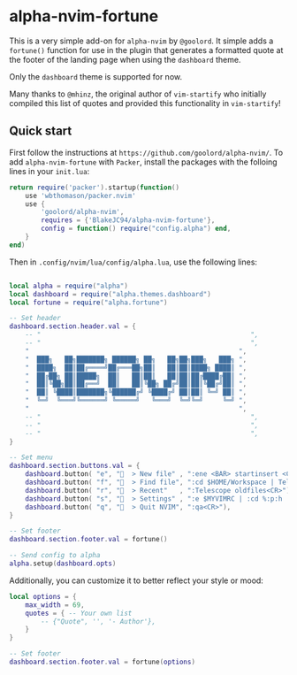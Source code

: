 # alpha-nvim-fortune
This is a very simple add-on for `alpha-nvim` by `@goolord`. It simple adds a
`fortune()` function for use in the plugin that generates a formatted quote at
the footer of the landing page when using the `dashboard` theme.

Only the `dashboard` theme is supported for now.

Many thanks to `@mhinz`, the original author of `vim-startify` who initially 
compiled this list of quotes and provided this functionality in `vim-startify`!

## Quick start
First follow the instructions at `https://github.com/goolord/alpha-nvim/`. To
add `alpha-nvim-fortune` with `Packer`, install the packages with the folloing
lines in your `init.lua`:

```lua
return require('packer').startup(function()
    use 'wbthomason/packer.nvim'
    use {
        'goolord/alpha-nvim',
        requires = {'BlakeJC94/alpha-nvim-fortune'},
        config = function() require("config.alpha") end,
    }
end)
```

Then in `.config/nvim/lua/config/alpha.lua`, use the following lines:
```lua

local alpha = require("alpha")
local dashboard = require("alpha.themes.dashboard")
local fortune = require("alpha.fortune")

-- Set header
dashboard.section.header.val = {
    -- "                                                     ",
    -- "                                                     ",
    "                                                     ",
    "  ███╗   ██╗███████╗ ██████╗ ██╗   ██╗██╗███╗   ███╗ ",
    "  ████╗  ██║██╔════╝██╔═══██╗██║   ██║██║████╗ ████║ ",
    "  ██╔██╗ ██║█████╗  ██║   ██║██║   ██║██║██╔████╔██║ ",
    "  ██║╚██╗██║██╔══╝  ██║   ██║╚██╗ ██╔╝██║██║╚██╔╝██║ ",
    "  ██║ ╚████║███████╗╚██████╔╝ ╚████╔╝ ██║██║ ╚═╝ ██║ ",
    "  ╚═╝  ╚═══╝╚══════╝ ╚═════╝   ╚═══╝  ╚═╝╚═╝     ╚═╝ ",
    "                                                     ",
    -- "                                                     ",
    -- "                                                     ",
    -- "                                                     ",
}

-- Set menu
dashboard.section.buttons.val = {
    dashboard.button( "e", "  > New file" , ":ene <BAR> startinsert <CR>"),
    dashboard.button( "f", "  > Find file", ":cd $HOME/Workspace | Telescope find_files<CR>"),
    dashboard.button( "r", "  > Recent"   , ":Telescope oldfiles<CR>"),
    dashboard.button( "s", "  > Settings" , ":e $MYVIMRC | :cd %:p:h | split . | wincmd k | pwd<CR>"),
    dashboard.button( "q", "  > Quit NVIM", ":qa<CR>"),
}

-- Set footer
dashboard.section.footer.val = fortune()

-- Send config to alpha
alpha.setup(dashboard.opts)
```

Additionally, you can customize it to better reflect your style or mood:
```lua
local options = {
    max_width = 69,
    quotes = { -- Your own list
        -- {"Quote", '', '- Author'},
    }
}

-- Set footer
dashboard.section.footer.val = fortune(options)
```